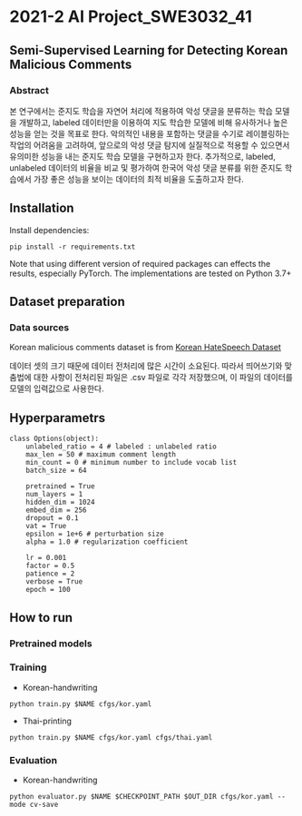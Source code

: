 # 2021-2 AI Project_SWE3032_41
## Semi-Supervised Learning for  Detecting Korean Malicious Comments 

### Abstract


  본 연구에서는 준지도 학습을 자연어 처리에 적용하여 악성 댓글을 분류하는 학습 모델을 개발하고, labeled 데이터만을 이용하여 지도 학습한 모델에 비해 유사하거나 높은 성능을 얻는 것을 목표로 한다. 악의적인 내용을 포함하는 댓글을 수기로 레이블링하는 작업의 어려움을 고려하여, 앞으로의 악성 댓글 탐지에 실질적으로 적용할 수 있으면서 유의미한 성능을 내는 준지도 학습 모델을 구현하고자 한다. 추가적으로, labeled, unlabeled 데이터의 비율을 비교 및 평가하여 한국어 악성 댓글 분류를 위한 준지도 학습에서 가장 좋은 성능을 보이는 데이터의 최적 비율을 도출하고자 한다.


## Installation

Install dependencies:

```
pip install -r requirements.txt
```

Note that using different version of required packages can effects the results, especially PyTorch. The implementations are tested on Python 3.7+

## Dataset preparation

### Data sources

Korean malicious comments dataset is from [Korean HateSpeech Dataset](https://github.com/kocohub/korean-hate-speech.git)

  데이터 셋의 크기 때문에 데이터 전처리에 많은 시간이 소요된다. 따라서 띄어쓰기와 맞춤법에 대한 사항이 전처리된 파일은 .csv 파일로 각각 저장했으며, 이 파일의 데이터를 모델의 입력값으로 사용한다.


## Hyperparametrs


```
class Options(object):
    unlabeled_ratio = 4 # labeled : unlabeled ratio
    max_len = 50 # maximum comment length
    min_count = 0 # minimum number to include vocab list
    batch_size = 64
    
    pretrained = True
    num_layers = 1
    hidden_dim = 1024
    embed_dim = 256
    dropout = 0.1
    vat = True
    epsilon = 1e+6 # perturbation size
    alpha = 1.0 # regularization coefficient
    
    lr = 0.001
    factor = 0.5
    patience = 2
    verbose = True
    epoch = 100
```


## How to run

### Pretrained models


### Training

- Korean-handwriting

```
python train.py $NAME cfgs/kor.yaml
```

- Thai-printing

```
python train.py $NAME cfgs/kor.yaml cfgs/thai.yaml
```


### Evaluation

- Korean-handwriting

```
python evaluator.py $NAME $CHECKPOINT_PATH $OUT_DIR cfgs/kor.yaml --mode cv-save
```

